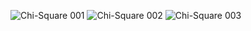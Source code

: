 ![Chi-Square 001](https://user-images.githubusercontent.com/36342673/130372129-e8589cf3-c662-4146-bce9-d3f05f2f3675.jpg)
![Chi-Square 002](https://user-images.githubusercontent.com/36342673/130372136-8d35bce8-674d-4b26-8b42-2a3664b339eb.jpg)
![Chi-Square 003](https://user-images.githubusercontent.com/36342673/130372144-b7321c76-4ec7-498f-ac3f-e04f49f8cf9f.jpg)
